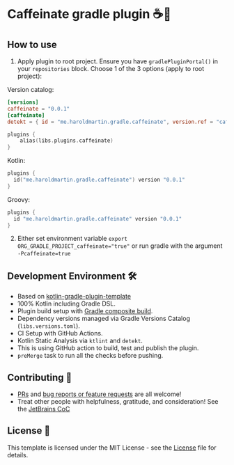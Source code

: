 # Caffeinate gradle plugin ☕️🐘

## How to use

1. Apply plugin to root project. Ensure you have `gradlePluginPortal()` in your `repositories` block. Choose 1 of the 3 options (apply to root project):

Version catalog:

```toml
[versions]
caffeinate = "0.0.1"
[caffeinate]
detekt = { id = "me.haroldmartin.gradle.caffeinate", version.ref = "caffeinate" }
```

```kotlin
plugins {
    alias(libs.plugins.caffeinate)
}
```

Kotlin:

```kotlin
plugins {
  id("me.haroldmartin.gradle.caffeinate") version "0.0.1"
}
```

Groovy:

```groovy
plugins {
  id "me.haroldmartin.gradle.caffeinate" version "0.0.1"
}
```

2. Either set environment variable `export ORG_GRADLE_PROJECT_caffeinate="true"` or run gradle with the argument `-Pcaffeinate=true`

## Development Environment 🛠

- Based on [kotlin-gradle-plugin-template](https://github.com/cortinico/kotlin-gradle-plugin-template)
- 100% Kotlin including Gradle DSL.
- Plugin build setup with [Gradle composite build](https://docs.gradle.org/current/userguide/composite_builds.html).
- Dependency versions managed via Gradle Versions Catalog (`libs.versions.toml`).
- CI Setup with GitHub Actions.
- Kotlin Static Analysis via `ktlint` and `detekt`.
- This is using GitHub action to build, test and publish the plugin.
- `preMerge` task to run all the checks before pushing.

## Contributing 🤝

* [PRs](https://github.com/hbmartin/gradle-plugin-caffeinate/pulls) and [bug reports or feature requests](https://github.com/hbmartin/gradle-plugin-caffeinate/issues) are all welcome!
* Treat other people with helpfulness, gratitude, and consideration! See the [JetBrains CoC](https://confluence.jetbrains.com/display/ALL/JetBrains+Open+Source+and+Community+Code+of+Conduct)

## License 📄

This template is licensed under the MIT License - see the [License](License) file for details.
